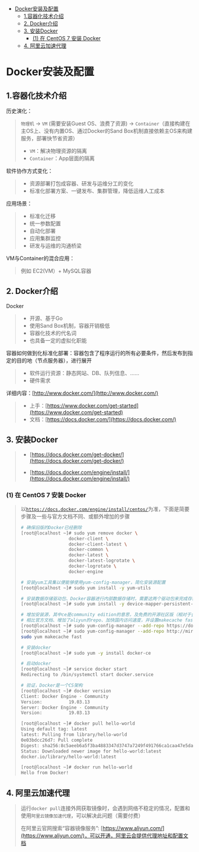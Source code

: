 <!-- START doctoc generated TOC please keep comment here to allow auto update -->
<!-- DON'T EDIT THIS SECTION, INSTEAD RE-RUN doctoc TO UPDATE -->
<!--**Table of Contents**  *generated with [DocToc](https://github.com/thlorenz/doctoc)*-->

- [Docker安装及配置](#docker%E5%AE%89%E8%A3%85%E5%8F%8A%E9%85%8D%E7%BD%AE)
  - [1.容器化技术介绍](#1%E5%AE%B9%E5%99%A8%E5%8C%96%E6%8A%80%E6%9C%AF%E4%BB%8B%E7%BB%8D)
  - [2. Docker介绍](#2-docker%E4%BB%8B%E7%BB%8D)
  - [3. 安装Docker](#3-%E5%AE%89%E8%A3%85docker)
    - [(1) 在 CentOS 7 安装 Docker](#1-%E5%9C%A8-centos-7-%E5%AE%89%E8%A3%85-docker)
  - [4. 阿里云加速代理](#4-%E9%98%BF%E9%87%8C%E4%BA%91%E5%8A%A0%E9%80%9F%E4%BB%A3%E7%90%86)

<!-- END doctoc generated TOC please keep comment here to allow auto update -->

# Docker安装及配置

## 1.容器化技术介绍

历史演化：

> `物理机` -> `VM` (需要安装Guest OS、浪费了资源) -> `Container`（直接构建在主OS上、没有内置OS、通过Docker的Sand Box机制直接依赖主OS来构建服务，部署快节省资源）
> 
> * `VM`：解决物理资源的隔离
> * `Container`：App层面的隔离

软件协作方式变化：

> * 资源部署打包成容器、研发与运维分工的变化
> * 标准化部署方案、一键发布、集群管理，降低运维人工成本

应用场景：

> * 标准化迁移
> * 统一参数配置
> * 自动化部署
> * 应用集群监控
> * 研发与运维的沟通桥梁

VM与Container的混合应用：

> 例如 EC2(VM）+ MySQL容器

## 2. Docker介绍

Docker

> * 开源、基于Go
> * 使用Sand Box机制，容器开销极低
> * 容器化技术的代名词
> * 也具备一定的虚拟化职能

容器如何做到化标准化部署：容器包含了程序运行的所有必要条件，然后发布到指定的目的地（节点服务器），进行展开

> * 软件运行资源：静态网站、DB、队列信息、……
> * 硬件需求

详细内容：[http://www.docker.com/](http://www.docker.com/)

> * 上手：[https://www.docker.com/get-started](https://www.docker.com/get-started) 
> * 文档：[https://docs.docker.com/](https://docs.docker.com/) 

## 3. 安装Docker 

> * [https://docs.docker.com/get-docker/](https://docs.docker.com/get-docker/) 
>
> * [https://docs.docker.com/engine/install/](https://docs.docker.com/engine/install/) 

### (1) 在 CentOS 7 安装 Docker

> 以[`https://docs.docker.com/engine/install/centos/`](https://docs.docker.com/engine/install/centos/)为准，下面是简要步骤及一些与官方文档不同、或额外增加的步骤
>
> ~~~bash
> # 确保旧版的Docker已经删除
> [root@localhost ~]# sudo yum remove docker \
>                   docker-client \
>                   docker-client-latest \
>                   docker-common \
>                   docker-latest \
>                   docker-latest-logrotate \
>                   docker-logrotate \
>                   docker-engine
> 
> # 安装yum工具集以便能够使用yum-config-manager，简化安装源配置
> [root@localhost ~]# sudo yum install -y yum-utils 
> 
> # 安装数据存储驱动包、Docker容器进行内部数据存储时，需要这两个驱动包来完成存储 （额外增加步骤）
> [root@localhost ~]# sudo yum install -y device-mapper-persistent-data lvm2
> 
> # 增加安装源，其中ce是community edition的意思，及免费的开源社区版（相对于企业版“ee”）
> # 相比官方文档、增加了aliyun的repo、加快国内访问速度，并设置makecache fast让yum自动选择最快的安装源
> [root@localhost ~]# sudo yum-config-manager --add-repo https://download.docker.com/linux/centos/docker-ce.repo
> [root@localhost ~]# sudo yum-config-manager --add-repo http://mirrors.aliyun.com/docker-ce/linux/centos/docker-ce.repo
> sudo yum makecache fast
> 
> # 安装docker
> [root@localhost ~]# sudo yum -y install docker-ce
> 
> # 启动docker
> [root@localhost ~]# service docker start
> Redirecting to /bin/systemctl start docker.service
> 
> # 验证，Docker是一个CS架构
> [root@localhost ~]# docker version
> Client: Docker Engine - Community
> Version:          19.03.13
> Server: Docker Engine - Community
> Version:          19.03.13
> 
> [root@localhost ~]# docker pull hello-world
> Using default tag: latest
> latest: Pulling from library/hello-world
> 0e03bdcc26d7: Pull complete
> Digest: sha256:8c5aeeb6a5f3ba4883347d3747a7249f491766ca1caa47e5da5dfcf6b9b717c0
> Status: Downloaded newer image for hello-world:latest
> docker.io/library/hello-world:latest
> 
> [root@localhost ~]# docker run hello-world
> Hello from Docker!
> ~~~

## 4. 阿里云加速代理

> 运行`docker pull`连接外网获取镜像时，会遇到网络不稳定的情况，配置和使用`阿里云镜像加速代理`，可以解决此问题（需要付费）
> 
> 在阿里云官网搜索“容器镜像服务”: [https://www.aliyun.com/](https://www.aliyun.com/)，可以开通，阿里云会提供代理地址和配置文档   


